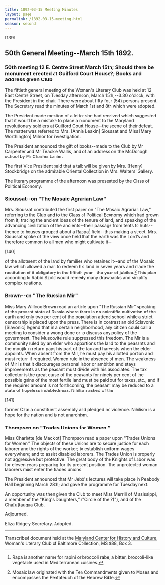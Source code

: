 ```yaml
---
title: 1892-03-15 Meeting Minutes
layout: page
permalink: /1892-03-15-meeting.html
season: second
---
```


<style>
    #maincontent{
        font-size:1.4em;
    }
</style>
[139]

## 50th General Meeting--March 15th 1892.

### 50th meeting 12 E. Centre Street March 15th; Should there be monument erected at Guilford Court House?; Books and address given Club

The fiftieth general meeting of the Woman's Literary Club was held at 12 East Centre Street, on Tuesday afternoon, March 15th,--3.30 o'clock, with the President in the chair. There were about fifty four (54) persons present. The Secretary read the minutes of March 1st and 8th which were adopted.

The President made mention of a letter she had received which suggested that it would be a mistake to place a monument to the Maryland revolutionary soldiers at Guilford Court House--the scene of their defeat. The matter was referred to Mrs. [Annie Leakin] Sioussat and Miss [Mary Worthington] Milnor for investigation.

The President announced the gift of books--made to the Club by Mr Carpenter and Mr Teackle Wallis, and of an address on the McDonogh school by Mr Charles Lanier.

The first Vice President said that a talk will be given by Mrs. [Henry] Stockbridge on the admirable Oriental Collection in Mrs. Walters' Gallery.

The literary programme of the afternoon was presented by the Class of Political Economy.

### Sioussat--on "The Mosaic Agrarian Law"

Mrs. Sioussat contributed the first paper on "The Mosaic Agrarian Law,” referring to the Club and to the Class of Political Economy which had grown from it; tracing the ancient ideas of the tenure of land, and speaking of the advancing civilization of the ancients--their passage from tents to huts--thence to houses grouped about a Rappa[^rappa] field--thus making a street. Mrs. Sioussat spoke of the view once held that the earth was the Lord's and therefore common to all men who might cultivate it--

[^rappa]: Rapa is another name for rapini or broccoli rabe, a bitter, broccoli-like vegetable used in Mediterranean cuisines.

[140]

of the allotment of the land by families who retained it--and of the Mosaic law which allowed a man to redeem his land in seven years and made the restitution of it obligatory in the fiftieth year--the year of jubilee.[^Mosaic] This plan according to Rabbi Szold would remedy many drawbacks and simplify complex relations.

[^Mosaic]: Mosaic law originated with the Ten Commandments given to Moses and encompasses the Pentateuch of the Hebrew Bible. 

### Brown--on "The Russian Mir"

Miss Mary Willcox Brown read an article upon "The Russian Mir" speaking of the present state of Russia where there is no scientific cultivation of the earth and only two per cent of the population attend school while a strict censorship is placed upon the press. There is in contrast an old Sclavonic [Slavonic] legend that in a certain neighborhood, any citizen could call a meeting to consider a wrong done or to discuss any policy of the government. The Muscovite rule suppressed this freedom. The Mir is a community ruled by an elder who apportions the land to the peasants and the moujik in return pays his part of the tax and harvests when the elder appoints. When absent from the Mir, he must pay his allotted portion and must return if required. Women rule in the absence of men. The weakness of Mir is that it discourages personal labor or ambition and stays improvements as the peasant must divide with his associates. The tax collector is the great curse of the peasants for ninety per cent of the possible gains of the most fertile land must be paid out for taxes, etc., and if the required amount is not forthcoming, the peasant may be reduced to a state of hopeless indebtedness. Nihilism asked of the

[141]

former Czar a constituent assembly and pledged no violence. Nihilism is a hope for the nation and is not anarchism.

### Thompson on "Trades Unions for Women.”

Miss Charlotte [de Macklot] Thompson read a paper upon "Trades Unions for Women.” The objects of these Unions are to secure justice for each laborer and the rights of the worker; to establish uniform wages everywhere; and to assist disabled laborers. The Trades Union is properly not aggressive but protective. The great body of the Knights of Labor was for eleven years preparing for its present position. The unprotected woman laborers must enter the trades unions.

The President announced that Mr Jebb's lectures will take place in Peabody Hall beginning March 28th; and gave the programme for Tuesday next.

An opportunity was then given the Club to meet Miss Merrill of Mississippi, a member of the "King's Daughters,” ("Circle of the(?)"), and of the Cha[u]tauqua Club.

Adjourned.

Eliza Ridgely
Secretary.
Adopted.

<hr>

Transcribed document held at the [Maryland Center for History and Culture](http://mdhs.org/), Woman's Literary Club of Baltimore Collection, MS 988, Box 3. 